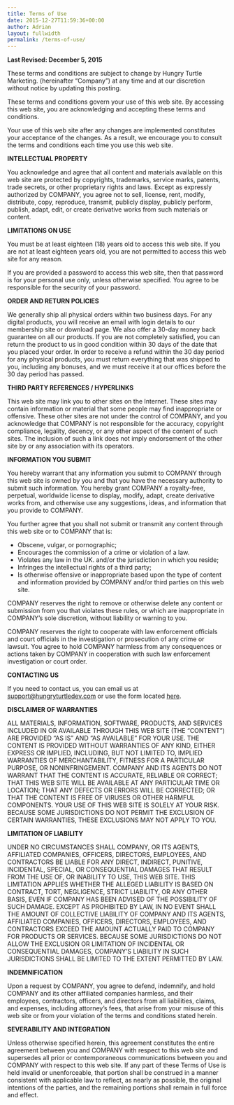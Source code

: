 ```yaml
---
title: Terms of Use
date: 2015-12-27T11:59:36+00:00
author: Adrian
layout: fullwidth
permalink: /terms-of-use/
---
```

**Last Revised: December 5, 2015**

These terms and conditions are subject to change by Hungry Turtle Marketing. (hereinafter “Company”) at any time and at our discretion without notice by updating this posting.

These terms and conditions govern your use of this web site. By accessing this web site, you are acknowledging and accepting these terms and conditions.

Your use of this web site after any changes are implemented constitutes your acceptance of the changes. As a result, we encourage you to consult the terms and conditions each time you use this web site.

**INTELLECTUAL PROPERTY**

You acknowledge and agree that all content and materials available on this web site are protected by copyrights, trademarks, service marks, patents, trade secrets, or other proprietary rights and laws. Except as expressly authorized by COMPANY, you agree not to sell, license, rent, modify, distribute, copy, reproduce, transmit, publicly display, publicly perform, publish, adapt, edit, or create derivative works from such materials or content.

**LIMITATIONS ON USE**

You must be at least eighteen (18) years old to access this web site. If you are not at least eighteen years old, you are not permitted to access this web site for any reason.

If you are provided a password to access this web site, then that password is for your personal use only, unless otherwise specified. You agree to be responsible for the security of your password.

**ORDER AND RETURN POLICIES**

We generally ship all physical orders within two business days. For any digital products, you will receive an email with login details to our membership site or download page. We also offer a 30-day money back guarantee on all our products. If you are not completely satisfied, you can return the product to us in good condition within 30 days of the date that you placed your order. In order to receive a refund within the 30 day period for any physical products, you must return everything that was shipped to you, including any bonuses, and we must receive it at our offices before the 30 day period has passed.

**THIRD PARTY REFERENCES / HYPERLINKS**

This web site may link you to other sites on the Internet. These sites may contain information or material that some people may find inappropriate or offensive. These other sites are not under the control of COMPANY, and you acknowledge that COMPANY is not responsible for the accuracy, copyright compliance, legality, decency, or any other aspect of the content of such sites. The inclusion of such a link does not imply endorsement of the other site by or any association with its operators.

**INFORMATION YOU SUBMIT**

You hereby warrant that any information you submit to COMPANY through this web site is owned by you and that you have the necessary authority to submit such information. You hereby grant COMPANY a royalty-free, perpetual, worldwide license to display, modify, adapt, create derivative works from, and otherwise use any suggestions, ideas, and information that you provide to COMPANY.

You further agree that you shall not submit or transmit any content through this web site or to COMPANY that is:

  * Obscene, vulgar, or pornographic;
  * Encourages the commission of a crime or violation of a law.
  * Violates any law in the UK. and/or the jurisdiction in which you reside;
  * Infringes the intellectual rights of a third party;
  * Is otherwise offensive or inappropriate based upon the type of content and information provided by COMPANY and/or third parties on this web site.

COMPANY reserves the right to remove or otherwise delete any content or submission from you that violates these rules, or which are inappropriate in COMPANY’s sole discretion, without liability or warning to you.

COMPANY reserves the right to cooperate with law enforcement officials and court officials in the investigation or prosecution of any crime or lawsuit. You agree to hold COMPANY harmless from any consequences or actions taken by COMPANY in cooperation with such law enforcement investigation or court order.

**CONTACTING US**

If you need to contact us, you can email us at support@hungryturtledev.com or use the form located [here](http://hungryturtledev.com/contact-us/).

**DISCLAIMER OF WARRANTIES**

ALL MATERIALS, INFORMATION, SOFTWARE, PRODUCTS, AND SERVICES INCLUDED IN OR AVAILABLE THROUGH THIS WEB SITE (THE “CONTENT”) ARE PROVIDED “AS IS” AND “AS AVAILABLE” FOR YOUR USE. THE CONTENT IS PROVIDED WITHOUT WARRANTIES OF ANY KIND, EITHER EXPRESS OR IMPLIED, INCLUDING, BUT NOT LIMITED TO, IMPLIED WARRANTIES OF MERCHANTABILITY, FITNESS FOR A PARTICULAR PURPOSE, OR NONINFRINGEMENT. COMPANY AND ITS AGENTS DO NOT WARRANT THAT THE CONTENT IS ACCURATE, RELIABLE OR CORRECT; THAT THIS WEB SITE WILL BE AVAILABLE AT ANY PARTICULAR TIME OR LOCATION; THAT ANY DEFECTS OR ERRORS WILL BE CORRECTED; OR THAT THE CONTENT IS FREE OF VIRUSES OR OTHER HARMFUL COMPONENTS. YOUR USE OF THIS WEB SITE IS SOLELY AT YOUR RISK. BECAUSE SOME JURISDICTIONS DO NOT PERMIT THE EXCLUSION OF CERTAIN WARRANTIES, THESE EXCLUSIONS MAY NOT APPLY TO YOU.

**LIMITATION OF LIABILITY**

UNDER NO CIRCUMSTANCES SHALL COMPANY, OR ITS AGENTS, AFFILIATED COMPANIES, OFFICERS, DIRECTORS, EMPLOYEES, AND CONTRACTORS BE LIABLE FOR ANY DIRECT, INDIRECT, PUNITIVE, INCIDENTAL, SPECIAL, OR CONSEQUENTIAL DAMAGES THAT RESULT FROM THE USE OF, OR INABILITY TO USE, THIS WEB SITE. THIS LIMITATION APPLIES WHETHER THE ALLEGED LIABILITY IS BASED ON CONTRACT, TORT, NEGLIGENCE, STRICT LIABILITY, OR ANY OTHER BASIS, EVEN IF COMPANY HAS BEEN ADVISED OF THE POSSIBILITY OF SUCH DAMAGE. EXCEPT AS PROHIBITED BY LAW, IN NO EVENT SHALL THE AMOUNT OF COLLECTIVE LIABILITY OF COMPANY AND ITS AGENTS, AFFILIATED COMPANIES, OFFICERS, DIRECTORS, EMPLOYEES, AND CONTRACTORS EXCEED THE AMOUNT ACTUALLY PAID TO COMPANY FOR PRODUCTS OR SERVICES. BECAUSE SOME JURISDICTIONS DO NOT ALLOW THE EXCLUSION OR LIMITATION OF INCIDENTAL OR CONSEQUENTIAL DAMAGES, COMPANY’S LIABILITY IN SUCH JURISDICTIONS SHALL BE LIMITED TO THE EXTENT PERMITTED BY LAW.

**INDEMNIFICATION**

Upon a request by COMPANY, you agree to defend, indemnify, and hold COMPANY and its other affiliated companies harmless, and their employees, contractors, officers, and directors from all liabilities, claims, and expenses, including attorney’s fees, that arise from your misuse of this web site or from your violation of the terms and conditions stated herein.

**SEVERABILITY AND INTEGRATION**

Unless otherwise specified herein, this agreement constitutes the entire agreement between you and COMPANY with respect to this web site and supersedes all prior or contemporaneous communications between you and COMPANY with respect to this web site. If any part of these Terms of Use is held invalid or unenforceable, that portion shall be construed in a manner consistent with applicable law to reflect, as nearly as possible, the original intentions of the parties, and the remaining portions shall remain in full force and effect.
